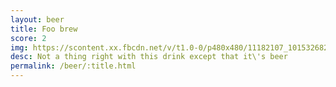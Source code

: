 ```yaml
---
layout: beer
title: Foo brew
score: 2
img: https://scontent.xx.fbcdn.net/v/t1.0-0/p480x480/11182107_10153268257443745_4399139666821958419_n.jpg?oh=c2881aca304a3fcc99a53525d0926ad9&oe=58C8DD73
desc: Not a thing right with this drink except that it\'s beer
permalink: /beer/:title.html
---
```

